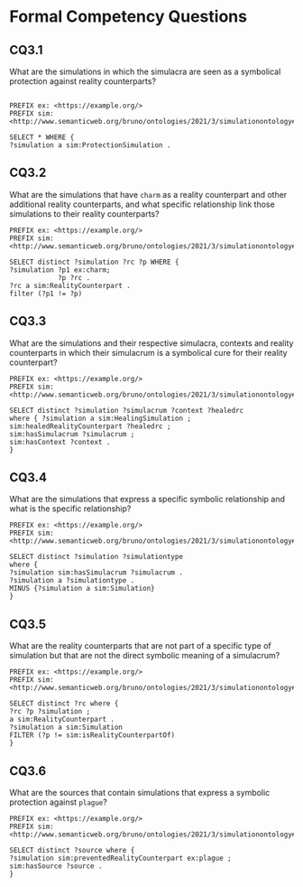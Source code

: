# Formal Competency Questions

## CQ3.1

What are the simulations in which the simulacra are seen as a symbolical protection against reality counterparts?

```SPARQL

PREFIX ex: <https://example.org/> 
PREFIX sim: <http://www.semanticweb.org/bruno/ontologies/2021/3/simulationontology#> 

SELECT * WHERE {
?simulation a sim:ProtectionSimulation .

```

## CQ3.2

What are the simulations that have `charm` as a reality counterpart and other additional reality counterparts, and what specific relationship link  those simulations to their reality counterparts?

```SPARQL
PREFIX ex: <https://example.org/> 
PREFIX sim: <http://www.semanticweb.org/bruno/ontologies/2021/3/simulationontology#> 

SELECT distinct ?simulation ?rc ?p WHERE {
?simulation ?p1 ex:charm;
            ?p ?rc .
?rc a sim:RealityCounterpart .
filter (?p1 != ?p)

```


## CQ3.3

What are the simulations and their respective simulacra, contexts and reality counterparts in which their simulacrum is a symbolical cure for their reality counterpart?

```SPARQL
PREFIX ex: <https://example.org/> 
PREFIX sim: <http://www.semanticweb.org/bruno/ontologies/2021/3/simulationontology#> 

SELECT distinct ?simulation ?simulacrum ?context ?healedrc
where { ?simulation a sim:HealingSimulation ;
sim:healedRealityCounterpart ?healedrc ;
sim:hasSimulacrum ?simulacrum ;
sim:hasContext ?context .
} 
```

## CQ3.4

What are the simulations that express a specific symbolic relationship and what is the specific relationship?

```SPARQL
PREFIX ex: <https://example.org/> 
PREFIX sim: <http://www.semanticweb.org/bruno/ontologies/2021/3/simulationontology#>  

SELECT distinct ?simulation ?simulationtype
where {
?simulation sim:hasSimulacrum ?simulacrum .
?simulation a ?simulationtype .
MINUS {?simulation a sim:Simulation}
}
```

## CQ3.5

What are the reality counterparts that are not part of a specific type of simulation but that are not the direct symbolic meaning of a simulacrum?

```SPARQL
PREFIX ex: <https://example.org/> 
PREFIX sim: <http://www.semanticweb.org/bruno/ontologies/2021/3/simulationontology#>  

SELECT distinct ?rc where {
?rc ?p ?simulation ;
a sim:RealityCounterpart .
?simulation a sim:Simulation
FILTER (?p != sim:isRealityCounterpartOf)
}
```

## CQ3.6

What are the sources that contain simulations that express a symbolic protection against `plague`?

```SPARQL
PREFIX ex: <https://example.org/> 
PREFIX sim: <http://www.semanticweb.org/bruno/ontologies/2021/3/simulationontology#>  

SELECT distinct ?source where {
?simulation sim:preventedRealityCounterpart ex:plague ;
sim:hasSource ?source .
}
```